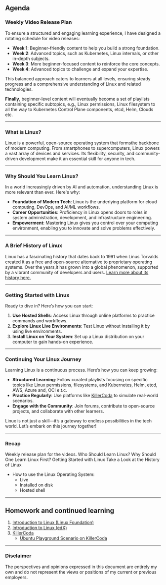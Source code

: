 ## Agenda

### Weekly Video Release Plan
To ensure a structured and engaging learning experience, I have designed a rotating schedule for video releases:
- **Week 1**: Beginner-friendly content to help you build a strong foundation.
- **Week 2**: Advanced topics, such as Kubernetes, Linux internals, or other in-depth subjects.
- **Week 3**: More beginner-focused content to reinforce the core concepts.
- **Week 4**: Advanced topics to challenge and expand your expertise.

This balanced approach caters to learners at all levels, ensuring steady progress and a comprehensive understanding of Linux and related technologies.

**Finally**, beginner-level content will eventually become a set of playlists containing specific subtopics, e.g., Linux permissions, Linux filesystem to all the way to Kubernetes Control Plane components, etcd, Helm, Clouds etc.

---

### What is Linux?

Linux is a powerful, open-source operating system that formsthe backbone of modern computing. From smartphones to supercomputers, Linux powers a vast array of devices and services. Its flexibility, security, and community-driven development make it an essential skill for anyone in tech.

---
### Why Should You Learn Linux?
In a world increasingly driven by AI and automation, understanding Linux is more relevant than ever. Here's why:
- **Foundation of Modern Tech**: Linux is the underlying platform for cloud computing, DevOps, and AI/ML workflows.
- **Career Opportunities**: Proficiency in Linux opens doors to roles in system administration, development, and infrastructure engineering.
- **Empowerment**: Mastering Linux gives you control over your computing environment, enabling you to innovate and solve problems effectively.
---

### A Brief History of Linux

Linux has a fascinating history that dates back to 1991 when Linus Torvalds created it as a free and open-source alternative to proprietary operating systems. Over the years,it has grown into a global phenomenon, supported by a vibrant community of developers and users. [Learn more about its history here.](https://en.wikipedia.org/wiki/History_of_Linux)

---
### Getting Started with Linux
Ready to dive in? Here’s how you can start:
1. **Use Hosted Shells**: Access Linux through online platforms to practice commands and workflows.
2. **Explore Linux Live Environments**: Test Linux without installing it by using live environments.
3. **Install Linux on Your System**: Set up a Linux distribution on your computer to gain hands-on experience.
---
### Continuing Your Linux Journey
Learning Linux is a continuous process. Here’s how you can keep growing:
- **Structured Learning**: Follow curated playlists focusing on specific topics like Linux permissions, filesystems, and Kubernetes, Helm, etcd, AWS, Azure and, OCI e.t.c.
- **Practice Regularly**: Use platforms like [KillerCoda](https://killercoda.com/) to simulate real-world scenarios.
- **Engage with the Community**: Join forums, contribute to open-source projects, and collaborate with other learners.

Linux is not just a skill—it’s a gateway to endless possibilities in the tech world. Let’s embark on this journey together!

---
### Recap

Weekly release plan for the videos.
Who Should Learn Linux?
Why Should One Learn Linux First?
Getting Started with Linux
Take a Look at the History of Linux
- How to use the Linux Operating System:
    - Live 
    - Installed on disk  
    - Hosted shell

---

## Homework and continued learning

1. [Introduction to Linux (Linux Foundation)](https://training.linuxfoundation.org/training/introduction-to-linux/)
2. [Introduction to Linux (edX)](https://www.edx.org/learn/linux/the-linux-foundation-introduction-to-linux)
3. [KillerCoda](https://killercoda.com/)
     - [Ubuntu Playground Scenario on KillerCoda](https://killercoda.com/playgrounds/scenario/ubuntu)

---
### Disclaimer
The perspectives and opinions expressed in this document are entirely my own and do not represent the views or positions of my current or previous employers.